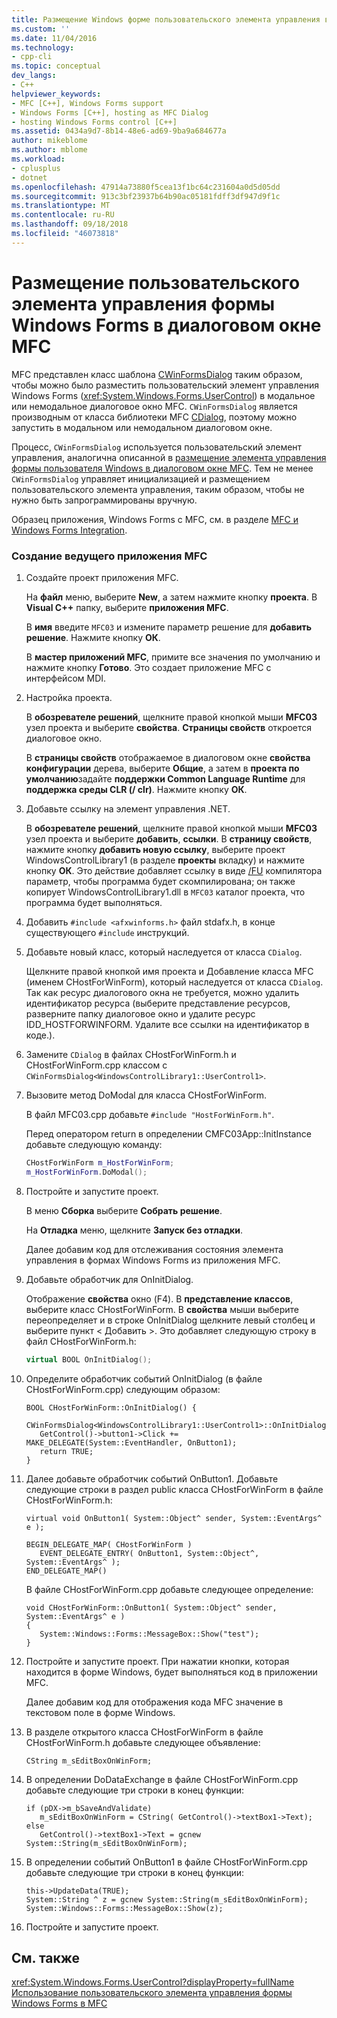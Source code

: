 ```yaml
---
title: Размещение Windows форме пользовательского элемента управления в диалоговом окне MFC | Документация Майкрософт
ms.custom: ''
ms.date: 11/04/2016
ms.technology:
- cpp-cli
ms.topic: conceptual
dev_langs:
- C++
helpviewer_keywords:
- MFC [C++], Windows Forms support
- Windows Forms [C++], hosting as MFC Dialog
- hosting Windows Forms control [C++]
ms.assetid: 0434a9d7-8b14-48e6-ad69-9ba9a684677a
author: mikeblome
ms.author: mblome
ms.workload:
- cplusplus
- dotnet
ms.openlocfilehash: 47914a73880f5cea13f1bc64c231604a0d5d05dd
ms.sourcegitcommit: 913c3bf23937b64b90ac05181fdff3df947d9f1c
ms.translationtype: MT
ms.contentlocale: ru-RU
ms.lasthandoff: 09/18/2018
ms.locfileid: "46073818"
---
```

# <a name="hosting-a-windows-form-user-control-as-an-mfc-dialog-box"></a>Размещение пользовательского элемента управления формы Windows Forms в диалоговом окне MFC
MFC представлен класс шаблона [CWinFormsDialog](../mfc/reference/cwinformsdialog-class.md) таким образом, чтобы можно было разместить пользовательский элемент управления Windows Forms (<xref:System.Windows.Forms.UserControl>) в модальное или немодальное диалоговое окно MFC. `CWinFormsDialog` является производным от класса библиотеки MFC [CDialog](../mfc/reference/cdialog-class.md), поэтому можно запустить в модальном или немодальном диалоговом окне.  
  
 Процесс, `CWinFormsDialog` используется пользовательский элемент управления, аналогична описанной в [размещение элемента управления формы пользователя Windows в диалоговом окне MFC](../dotnet/hosting-a-windows-form-user-control-in-an-mfc-dialog-box.md). Тем не менее `CWinFormsDialog` управляет инициализацией и размещением пользовательского элемента управления, таким образом, чтобы не нужно быть запрограммированы вручную.  
  
 Образец приложения, Windows Forms с MFC, см. в разделе [MFC и Windows Forms Integration](http://www.microsoft.com/downloads/details.aspx?FamilyID=987021bc-e575-4fe3-baa9-15aa50b0f599&displaylang=en).  
  
### <a name="to-create-the-mfc-host-application"></a>Создание ведущего приложения MFC  
  
1.  Создайте проект приложения MFC.  
  
     На **файл** меню, выберите **New**, а затем нажмите кнопку **проекта**. В **Visual C++** папку, выберите **приложения MFC**.  
  
     В **имя** введите `MFC03` и измените параметр решение для **добавить решение**. Нажмите кнопку **ОК**.  
  
     В **мастер приложений MFC**, примите все значения по умолчанию и нажмите кнопку **Готово**. Это создает приложение MFC с интерфейсом MDI.  
  
2.  Настройка проекта.  
  
     В **обозревателе решений**, щелкните правой кнопкой мыши **MFC03** узел проекта и выберите **свойства**. **Страницы свойств** откроется диалоговое окно.  
  
     В **страницы свойств** отображаемое в диалоговом окне **свойства конфигурации** дерева, выберите **Общие**, а затем в **проекта по умолчанию**задайте **поддержки Common Language Runtime** для **поддержка среды CLR (/ clr)**. Нажмите кнопку **ОК**.  
  
3.  Добавьте ссылку на элемент управления .NET.  
  
     В **обозревателе решений**, щелкните правой кнопкой мыши **MFC03** узел проекта и выберите **добавить**, **ссылки**. В **страницу свойств**, нажмите кнопку **добавить новую ссылку**, выберите проект WindowsControlLibrary1 (в разделе **проекты** вкладку) и нажмите кнопку **ОК**. Это действие добавляет ссылку в виде [/FU](../build/reference/fu-name-forced-hash-using-file.md) компилятора параметр, чтобы программа будет скомпилирована; он также копирует WindowsControlLibrary1.dll в `MFC03` каталог проекта, что программа будет выполняться.  
  
4.  Добавить `#include <afxwinforms.h>` файл stdafx.h, в конце существующего `#include` инструкций.  
  
5.  Добавьте новый класс, который наследуется от класса `CDialog`.  
  
     Щелкните правой кнопкой имя проекта и Добавление класса MFC (именем CHostForWinForm), который наследуется от класса `CDialog`. Так как ресурс диалогового окна не требуется, можно удалить идентификатор ресурса (выберите представление ресурсов, разверните папку диалоговое окно и удалите ресурс IDD_HOSTFORWINFORM.  Удалите все ссылки на идентификатор в коде.).  
  
6.  Замените `CDialog` в файлах CHostForWinForm.h и CHostForWinForm.cpp классом с `CWinFormsDialog<WindowsControlLibrary1::UserControl1>`.  
  
7.  Вызовите метод DoModal для класса CHostForWinForm.  
  
     В файл MFC03.cpp добавьте `#include "HostForWinForm.h"`.  
  
     Перед оператором return в определении CMFC03App::InitInstance добавьте следующую команду:  
  
    ```cpp
    CHostForWinForm m_HostForWinForm;
    m_HostForWinForm.DoModal();
    ```
  
8.  Постройте и запустите проект.  
  
     В меню **Сборка** выберите **Собрать решение**.  
  
     На **Отладка** меню, щелкните **Запуск без отладки**.  
  
     Далее добавим код для отслеживания состояния элемента управления в формах Windows Forms из приложения MFC.  
  
9. Добавьте обработчик для OnInitDialog.  
  
     Отображение **свойства** окно (F4). В **представление классов**, выберите класс CHostForWinForm. В **свойства** мыши выберите переопределяет и в строке OnInitDialog щелкните левый столбец и выберите пункт \< Добавить >. Это добавляет следующую строку в файл CHostForWinForm.h:  
  
    ```cpp  
    virtual BOOL OnInitDialog();  
    ```  
  
10. Определите обработчик событий OnInitDialog (в файле CHostForWinForm.cpp) следующим образом:  
  
    ```  
    BOOL CHostForWinForm::OnInitDialog() {  
       CWinFormsDialog<WindowsControlLibrary1::UserControl1>::OnInitDialog();  
       GetControl()->button1->Click += MAKE_DELEGATE(System::EventHandler, OnButton1);  
       return TRUE;  
    }  
    ```  
  
11. Далее добавьте обработчик событий OnButton1. Добавьте следующие строки в раздел public класса CHostForWinForm в файле CHostForWinForm.h:  
  
    ```  
    virtual void OnButton1( System::Object^ sender, System::EventArgs^ e );  
  
    BEGIN_DELEGATE_MAP( CHostForWinForm )  
       EVENT_DELEGATE_ENTRY( OnButton1, System::Object^, System::EventArgs^ );  
    END_DELEGATE_MAP()  
    ```  
  
     В файле CHostForWinForm.cpp добавьте следующее определение:  
  
    ```  
    void CHostForWinForm::OnButton1( System::Object^ sender, System::EventArgs^ e )   
    {  
       System::Windows::Forms::MessageBox::Show("test");  
    }  
    ```  
  
12. Постройте и запустите проект. При нажатии кнопки, которая находится в форме Windows, будет выполняться код в приложении MFC.  
  
     Далее добавим код для отображения кода MFC значение в текстовом поле в форме Windows.  
  
13. В разделе открытого класса CHostForWinForm в файле CHostForWinForm.h добавьте следующее объявление:  
  
    ```  
    CString m_sEditBoxOnWinForm;  
    ```  
  
14. В определении DoDataExchange в файле CHostForWinForm.cpp добавьте следующие три строки в конец функции:  
  
    ```  
    if (pDX->m_bSaveAndValidate)  
       m_sEditBoxOnWinForm = CString( GetControl()->textBox1->Text);  
    else  
       GetControl()->textBox1->Text = gcnew System::String(m_sEditBoxOnWinForm);  
    ```  
  
15. В определении событий OnButton1 в файле CHostForWinForm.cpp добавьте следующие три строки в конец функции:  
  
    ```  
    this->UpdateData(TRUE);  
    System::String ^ z = gcnew System::String(m_sEditBoxOnWinForm);  
    System::Windows::Forms::MessageBox::Show(z);  
    ```  
  
16. Постройте и запустите проект.  
  
## <a name="see-also"></a>См. также  
 <xref:System.Windows.Forms.UserControl?displayProperty=fullName>   
 [Использование пользовательского элемента управления формы Windows Forms в MFC](../dotnet/using-a-windows-form-user-control-in-mfc.md)